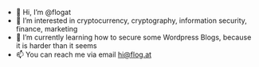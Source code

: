- 👋 Hi, I’m @flogat
- 👀 I’m interested in cryptocurrency, cryptography, information security, finance, marketing
- 🌱 I’m currently learning how to secure some Wordpress Blogs, because it is harder than it seems
- 📫 You can reach me via email hi@flog.at
